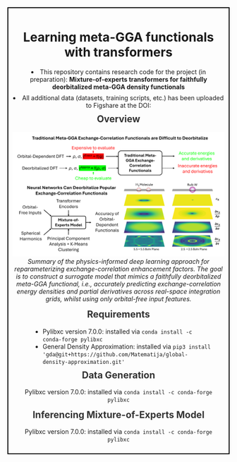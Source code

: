 <div style="border: 2px solid #000; padding: 10px; margin-bottom: 20px;">
  <h1 align="center">Learning meta-GGA functionals with transformers</h1>

  <ul style="list-style-position: inside; text-align: center; padding: 0; margin: 10px 0;">
    <li style="margin-bottom: 8px;">
      This repository contains research code for the project (in preparation): 
      <strong>Mixture-of-experts transformers for faithfully deorbitalized meta-GGA density functionals</strong>
    </li>
    <li>
      All additional data (datasets, training scripts, etc.) has been uploaded to Figshare at the DOI:
    </li>
  </ul>

  <h2 align="center" style="margin-top: 10px; color: #333;">
  Overview
  </h2>
  <p align="center">
    <img src="Meta-GGA-overview.png" width="800" />
    <br>
    <em>Summary of the physics-informed deep learning approach for reparameterizing exchange-correlation enhancement factors. The goal is to construct a surrogate model that mimics a faithfully deorbitalized meta-GGA functional, i.e., accurately predicting exchange-correlation energy densities and partial derivatives across real-space integration grids, whilst using only orbital-free input features.</em>
  </p>

<h2 align="center" style="margin-top: 10px; color: #333;">
  Requirements
</h2>

<ul style="list-style-position: outside; text-align: left; width: 80%; margin: 0 auto; padding-left: 40px;">
  <li>
    Pylibxc version 7.0.0: installed via 
    <code>conda install -c conda-forge pylibxc</code>
  </li>
  <li>
    General Density Approximation: installed via 
    <code>pip3 install 'gda@git+https://github.com/Matematija/global-density-approximation.git'</code>
  </li>
</ul>

<h2 align="center" style="margin-top: 10px; color: #333;">
  Data Generation
</h2>

<p align="center">
  Pylibxc version 7.0.0: installed via 
  <code>conda install -c conda-forge pylibxc</code>
</p>

<h2 align="center" style="margin-top: 10px; color: #333;">
  Inferencing Mixture-of-Experts Model
</h2>

<p align="center">
  Pylibxc version 7.0.0: installed via 
  <code>conda install -c conda-forge pylibxc</code>
</p>
  
</div>
